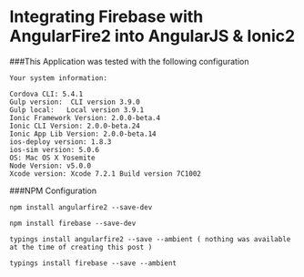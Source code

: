 # Integrating Firebase with AngularFire2 into AngularJS & Ionic2

###This Application was tested with the following configuration

```
Your system information:

Cordova CLI: 5.4.1
Gulp version:  CLI version 3.9.0
Gulp local:   Local version 3.9.1
Ionic Framework Version: 2.0.0-beta.4
Ionic CLI Version: 2.0.0-beta.24
Ionic App Lib Version: 2.0.0-beta.14
ios-deploy version: 1.8.3
ios-sim version: 5.0.6
OS: Mac OS X Yosemite
Node Version: v5.0.0
Xcode version: Xcode 7.2.1 Build version 7C1002
```

###NPM Configuration
```
npm install angularfire2 --save-dev

npm install firebase --save-dev

typings install angularfire2 --save --ambient ( nothing was available at the time of creating this post )

typings install firebase --save --ambient
```
